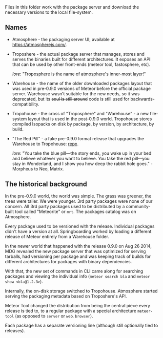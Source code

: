 Files in this folder work with the package server and download the necessary
versions to the local file-system.

## Names

- Atmosphere - the packaging server UI, available at <https://atmospherejs.com/>.
- Troposhere - the actual package server that manages, stores and serves the
  binaries built for different architectures. It exposes an API that can be used
  by other front-ends (meteor tool, fastosphere, etc).

  _lore_: "Troposphere is the name of atmosphere's inner-most layer!"

- Warehouse - the name of the older downloaded packages layout that was used in
  pre-0.9.0 versions of Meteor before the official package server. Warehouse
  wasn't suitable for the new needs, so it was deprecated, but its
  ~~soul is still around~~ code is still used for backwards-compatibility.
- Tropohouse - the cross of "Troposphere" and "Warehouse" - a new file-system
  layout that is used in the post-0.9.0 world. Tropohouse stores compiled
  Isopacks on disk by package, by version, by architecture, by build.
- "The Red Pill" - a fake pre-0.9.0 format release that upgrades the Warehouse
  to Tropohouse: [repo](https://github.com/meteor/meteor-red-pill).

  _lore_: "You take the blue pill—the story ends, you wake up in your bed and
  believe whatever you want to believe. You take the red pill—you stay in
  Wonderland, and I show you how deep the rabbit hole goes." - Morpheus to Neo,
  Matrix.

## The historical background

In the pre-0.9.0 world, the world was simple. The grass was greener, the trees
were taller. We were younger. 3rd party packages were none of our concern. All
3rd party packages used to be distributed by a community-built tool called
"Meteorite" or `mrt`. The packages catalog was on Atmosphere.

Every package used to be versioned with the release. Individual packages didn't
have a version at all. Springboarding worked by loading a different release of
Meteor entirely from a Warehouse folder.

In the newer world that happened with the release 0.9.0 on Aug 26 2014, MDG
revealed the new package server that was optimized for serving tarballs, had
versioning per package and was keeping track of builds for different
architectures for packages with binary dependencies.

With that, the new set of commands in CLI came along for searching packages and
viewing the individual info (`meteor search bla` and `meteor show <bla@1.2.3>`).

Internally, the on-disk storage switched to Tropohouse. Atmosphere started
serving the packaging metadata based on Troposhere's API.

Meteor Tool changed the distribution from being the central piece every release
is tied to, to a regular package with a special architecture `meteor-tool`
(as opposed to `server` or `web.browser`).

Each package has a separate versioning line (although still optionally tied to
releases).
